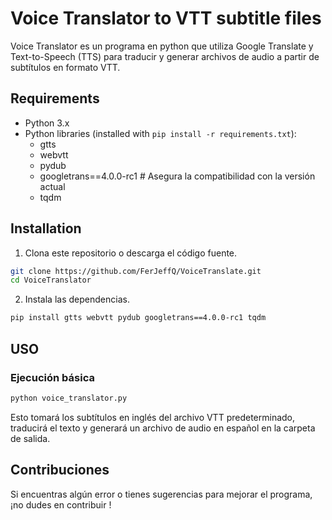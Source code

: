 # Voice Translator to VTT subtitle files

Voice Translator es un programa en python que utiliza Google Translate y Text-to-Speech (TTS) para traducir y generar archivos de audio a partir de subtítulos en formato VTT.

## Requirements

- Python 3.x
- Python libraries (installed with `pip install -r requirements.txt`):
  - gtts
  - webvtt
  - pydub
  - googletrans==4.0.0-rc1  # Asegura la compatibilidad con la versión actual
  - tqdm

## Installation

1. Clona este repositorio o descarga el código fuente.

```bash
git clone https://github.com/FerJeffQ/VoiceTranslate.git
cd VoiceTranslator
```

2. Instala las dependencias.

```bash
pip install gtts webvtt pydub googletrans==4.0.0-rc1 tqdm
```

## USO
### Ejecución básica
```bash
python voice_translator.py

```

Esto tomará los subtítulos en inglés del archivo VTT predeterminado, traducirá el texto y generará un archivo de audio en español en la carpeta de salida.

## Contribuciones
Si encuentras algún error o tienes sugerencias para mejorar el programa, ¡no dudes en contribuir !
